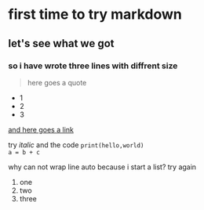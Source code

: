 # first time to try markdown
## let's see what we got
### so i have wrote three lines with diffrent size
> here goes a quote
* 1
* 2
* 3

[and here goes a link](www.baidu.com)

try *italic*
and the code
`print(hello,world)                                                                                                                                      
a = b + c`

why can not wrap line auto
because i start a list?
try again
1. one
2. two
3. three
